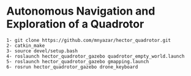 # Autonomous Navigation and Exploration of a Quadrotor


```
1- git clone https://github.com/mnyazar/hector_quadrotor.git
2- catkin_make
3- source devel/setup.bash
4- roslaunch hector_quadrotor_gazebo quadrotor_empty_world.launch
5- roslaunch hector_quadrotor_gazebo gmapping.launch
6- rosrun hector_quadrotor_gazebo drone_keyboard
```

